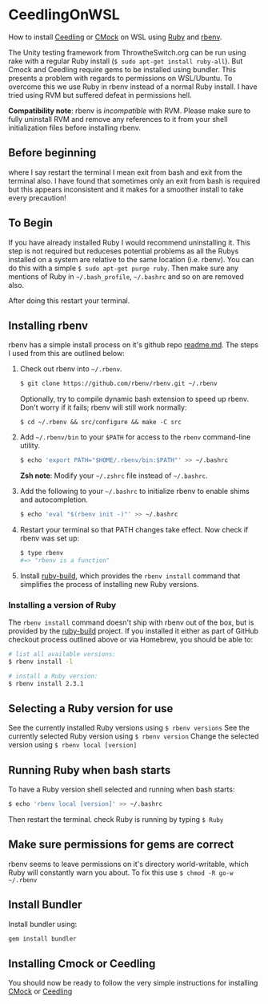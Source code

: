 # CeedlingOnWSL
How to install 
[Ceedling](https://github.com/ThrowTheSwitch/Ceedling/blob/master/README.md) 
or [CMock](https://github.com/ThrowTheSwitch/CMock/blob/master/README.md) 
on WSL using [Ruby](https://www.ruby-lang.org/en/documentation/installation/#apt) 
and [rbenv](https://github.com/rbenv/rbenv/blob/master/README.md).

The Unity testing framework from ThrowtheSwitch.org can be run using 
rake with a regular Ruby install (`$ sudo apt-get install ruby-all`).
But Cmock and Ceedling require gems to be installed using bundler. 
This presents a problem with regards to permissions on WSL/Ubuntu.
To overcome this we use Ruby in rbenv instead of a normal Ruby install. 
I have tried using RVM but suffered defeat in permissions hell.

**Compatibility note**: rbenv is _incompatible_ with RVM. Please make
  sure to fully uninstall RVM and remove any references to it from
  your shell initialization files before installing rbenv.
  
## Before beginning ##
where I say restart the terminal I mean exit from bash and exit from
the terminal also. I have found that sometimes only an exit from bash 
is required but this appears inconsistent and it makes for a smoother 
install to take every precaution!

## To Begin ##
If you have already installed Ruby I would recommend uninstalling it. 
This step is not required but reduceses potential problems as all the 
Rubys installed on a system are relative to the same location (i.e. 
rbenv). You can do this with a simple `$ sudo apt-get purge ruby`. 
Then make sure any mentions of Ruby in `~/.bash_profile`, `~/.bashrc` 
and so on are removed also. 

After doing this restart your terminal.

## Installing rbenv 
rbenv has a simple install process on it's github repo 
[readme.md](https://github.com/rbenv/rbenv/blob/master/README.md). 
The steps I used from this are outlined below:

1. Check out rbenv into `~/.rbenv`.

    ~~~ sh
    $ git clone https://github.com/rbenv/rbenv.git ~/.rbenv
    ~~~

    Optionally, try to compile dynamic bash extension to speed up rbenv. 
    Don't worry if it fails; rbenv will still work normally:

    ~~~
    $ cd ~/.rbenv && src/configure && make -C src
    ~~~

2. Add `~/.rbenv/bin` to your `$PATH` for access to the `rbenv`
   command-line utility.

    ~~~ sh
    $ echo 'export PATH="$HOME/.rbenv/bin:$PATH"' >> ~/.bashrc
    ~~~

    **Zsh note**: Modify your `~/.zshrc` file instead of `~/.bashrc`.

3. Add the following to your `~/.bashrc` to initialize rbenv to enable 
   shims and autocompletion.
   
   ~~~ sh
   $ echo 'eval "$(rbenv init -)"' >> ~/.bashrc
   ~~~

4. Restart your terminal so that PATH changes take effect. Now check 
   if rbenv was set up:

    ~~~ sh
    $ type rbenv
    #=> "rbenv is a function"
    ~~~

5.  Install [ruby-build](https://github.com/rbenv/ruby-build#readme), 
    which provides the `rbenv install` command that simplifies the 
    process of installing new Ruby versions.
    
### Installing a version of Ruby ##
The `rbenv install` command doesn't ship with rbenv out of the box, but
is provided by the [ruby-build](https://github.com/rbenv/ruby-build#readme) 
project. If you installed it either as part of GitHub checkout process 
outlined above or via Homebrew, you should be able to:

~~~ sh
# list all available versions:
$ rbenv install -l

# install a Ruby version:
$ rbenv install 2.3.1
~~~

## Selecting a Ruby version for use ##
See the currently installed Ruby versions using `$ rbenv versions`
See the currently selected Ruby version using `$ rbenv version`
Change the selected version using `$ rbenv local [version]`

## Running Ruby when bash starts ##
To have a Ruby version shell selected and running when bash starts:

~~~ sh
$ echo 'rbenv local [version]' >> ~/.bashrc
~~~

Then restart the terminal. check Ruby is running by typing `$ Ruby`

## Make sure permissions for gems are correct
rbenv seems to leave permissions on it's directory world-writable, which 
Ruby will constantly warn you about. To fix this use `$ chmod -R go-w ~/.rbenv`

## Install Bundler
Install bundler using:

~~~ sh
gem install bundler
~~~

## Installing Cmock or Ceedling
You should now be ready to follow the very simple instructions for 
installing [CMock](https://github.com/ThrowTheSwitch/CMock/blob/master/README.md) 
or [Ceedling](https://github.com/ThrowTheSwitch/Ceedling/blob/master/README.md)
